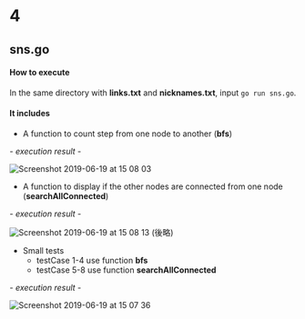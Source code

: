 # 4

## sns.go
#### How to execute
In the same directory with **links.txt** and **nicknames.txt**, input `go run sns.go`.

#### It includes 
- A function to count step from one node to another (**bfs**)

_- execution result -_

![Screenshot 2019-06-19 at 15 08 03](https://user-images.githubusercontent.com/34668695/59740801-1e2bf580-92a4-11e9-9b4b-29db68e23d16.png)

- A function to display if the other nodes are connected from one node (**searchAllConnected**)

_- execution result -_

![Screenshot 2019-06-19 at 15 08 13](https://user-images.githubusercontent.com/34668695/59740803-1e2bf580-92a4-11e9-99ce-8e87b65fef08.png)
(後略)

- Small tests
  - testCase 1-4 use function **bfs**
  - testCase 5-8 use function **searchAllConnected**
  
_- execution result -_
  
![Screenshot 2019-06-19 at 15 07 36](https://user-images.githubusercontent.com/34668695/59740799-1e2bf580-92a4-11e9-803d-2ebcbc3e6294.png)

  
